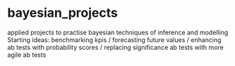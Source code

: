 # bayesian_projects
applied projects to practise bayesian techniques of inference and modelling
Starting ideas:
benchmarking kpis
 / forecasting future values
 / enhancing ab tests with probability scores
 / replacing significance ab tests with more agile ab tests
